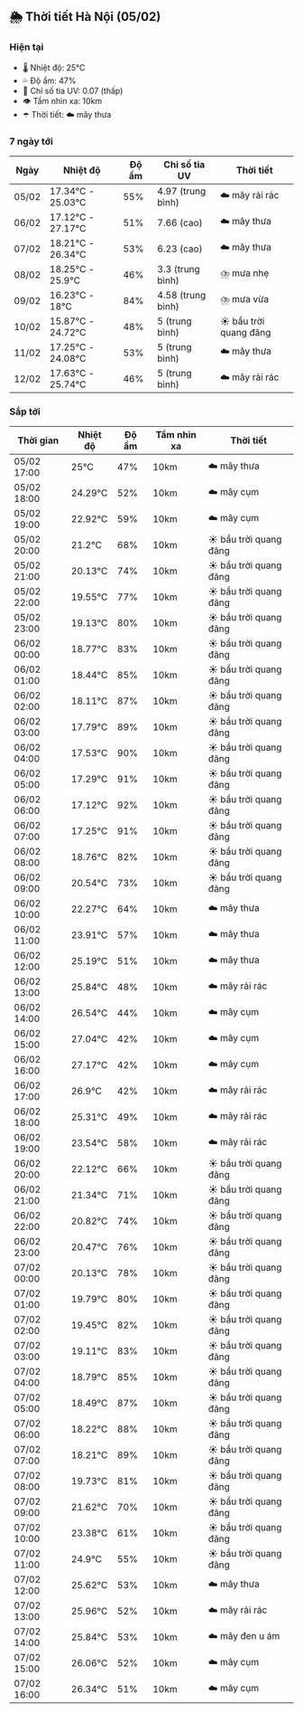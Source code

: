 ## 🌦️ Thời tiết Hà Nội (05/02)

### Hiện tại

- 🌡️ Nhiệt độ: 25℃
- 💦 Độ ẩm: 47%
- 🌟 Chỉ số tia UV: 0.07 (thấp)
- 👁️ Tầm nhìn xa: 10km
- ☂️ Thời tiết: ☁️ mây thưa

### 7 ngày tới

| Ngày | Nhiệt độ | Độ ẩm | Chỉ số tia UV | Thời tiết |
| --- | --- | --- | --- | --- |
| 05/02 | 17.34℃ - 25.03℃ | 55% | 4.97 (trung bình) | ☁️ mây rải rác |
| 06/02 | 17.12℃ - 27.17℃ | 51% | 7.66 (cao) | ☁️ mây thưa |
| 07/02 | 18.21℃ - 26.34℃ | 53% | 6.23 (cao) | ☁️ mây thưa |
| 08/02 | 18.25℃ - 25.9℃ | 46% | 3.3 (trung bình) | ⛈️ mưa nhẹ |
| 09/02 | 16.23℃ - 18℃ | 84% | 4.58 (trung bình) | ⛈️ mưa vừa |
| 10/02 | 15.87℃ - 24.72℃ | 48% | 5 (trung bình) | ☀️ bầu trời quang đãng |
| 11/02 | 17.25℃ - 24.08℃ | 53% | 5 (trung bình) | ☁️ mây thưa |
| 12/02 | 17.63℃ - 25.74℃ | 46% | 5 (trung bình) | ☁️ mây rải rác |

### Sắp tới

| Thời gian | Nhiệt độ | Độ ẩm | Tầm nhìn xa | Thời tiết |
| --- | --- | --- | --- | --- |
| 05/02 17:00 | 25℃ | 47% | 10km | ☁️ mây thưa |
| 05/02 18:00 | 24.29℃ | 52% | 10km | ☁️ mây cụm |
| 05/02 19:00 | 22.92℃ | 59% | 10km | ☁️ mây cụm |
| 05/02 20:00 | 21.2℃ | 68% | 10km | ☀️ bầu trời quang đãng |
| 05/02 21:00 | 20.13℃ | 74% | 10km | ☀️ bầu trời quang đãng |
| 05/02 22:00 | 19.55℃ | 77% | 10km | ☀️ bầu trời quang đãng |
| 05/02 23:00 | 19.13℃ | 80% | 10km | ☀️ bầu trời quang đãng |
| 06/02 00:00 | 18.77℃ | 83% | 10km | ☀️ bầu trời quang đãng |
| 06/02 01:00 | 18.44℃ | 85% | 10km | ☀️ bầu trời quang đãng |
| 06/02 02:00 | 18.11℃ | 87% | 10km | ☀️ bầu trời quang đãng |
| 06/02 03:00 | 17.79℃ | 89% | 10km | ☀️ bầu trời quang đãng |
| 06/02 04:00 | 17.53℃ | 90% | 10km | ☀️ bầu trời quang đãng |
| 06/02 05:00 | 17.29℃ | 91% | 10km | ☀️ bầu trời quang đãng |
| 06/02 06:00 | 17.12℃ | 92% | 10km | ☀️ bầu trời quang đãng |
| 06/02 07:00 | 17.25℃ | 91% | 10km | ☀️ bầu trời quang đãng |
| 06/02 08:00 | 18.76℃ | 82% | 10km | ☀️ bầu trời quang đãng |
| 06/02 09:00 | 20.54℃ | 73% | 10km | ☀️ bầu trời quang đãng |
| 06/02 10:00 | 22.27℃ | 64% | 10km | ☁️ mây thưa |
| 06/02 11:00 | 23.91℃ | 57% | 10km | ☁️ mây thưa |
| 06/02 12:00 | 25.19℃ | 51% | 10km | ☁️ mây thưa |
| 06/02 13:00 | 25.84℃ | 48% | 10km | ☁️ mây rải rác |
| 06/02 14:00 | 26.54℃ | 44% | 10km | ☁️ mây cụm |
| 06/02 15:00 | 27.04℃ | 42% | 10km | ☁️ mây cụm |
| 06/02 16:00 | 27.17℃ | 42% | 10km | ☁️ mây cụm |
| 06/02 17:00 | 26.9℃ | 42% | 10km | ☁️ mây rải rác |
| 06/02 18:00 | 25.31℃ | 49% | 10km | ☁️ mây rải rác |
| 06/02 19:00 | 23.54℃ | 58% | 10km | ☁️ mây rải rác |
| 06/02 20:00 | 22.12℃ | 66% | 10km | ☀️ bầu trời quang đãng |
| 06/02 21:00 | 21.34℃ | 71% | 10km | ☀️ bầu trời quang đãng |
| 06/02 22:00 | 20.82℃ | 74% | 10km | ☀️ bầu trời quang đãng |
| 06/02 23:00 | 20.47℃ | 76% | 10km | ☀️ bầu trời quang đãng |
| 07/02 00:00 | 20.13℃ | 78% | 10km | ☀️ bầu trời quang đãng |
| 07/02 01:00 | 19.79℃ | 80% | 10km | ☀️ bầu trời quang đãng |
| 07/02 02:00 | 19.45℃ | 82% | 10km | ☀️ bầu trời quang đãng |
| 07/02 03:00 | 19.11℃ | 83% | 10km | ☀️ bầu trời quang đãng |
| 07/02 04:00 | 18.79℃ | 85% | 10km | ☀️ bầu trời quang đãng |
| 07/02 05:00 | 18.49℃ | 87% | 10km | ☀️ bầu trời quang đãng |
| 07/02 06:00 | 18.22℃ | 88% | 10km | ☀️ bầu trời quang đãng |
| 07/02 07:00 | 18.21℃ | 89% | 10km | ☀️ bầu trời quang đãng |
| 07/02 08:00 | 19.73℃ | 81% | 10km | ☀️ bầu trời quang đãng |
| 07/02 09:00 | 21.62℃ | 70% | 10km | ☀️ bầu trời quang đãng |
| 07/02 10:00 | 23.38℃ | 61% | 10km | ☀️ bầu trời quang đãng |
| 07/02 11:00 | 24.9℃ | 55% | 10km | ☀️ bầu trời quang đãng |
| 07/02 12:00 | 25.62℃ | 53% | 10km | ☁️ mây thưa |
| 07/02 13:00 | 25.96℃ | 52% | 10km | ☁️ mây rải rác |
| 07/02 14:00 | 25.84℃ | 53% | 10km | ☁️ mây đen u ám |
| 07/02 15:00 | 26.06℃ | 52% | 10km | ☁️ mây cụm |
| 07/02 16:00 | 26.34℃ | 51% | 10km | ☁️ mây cụm |
